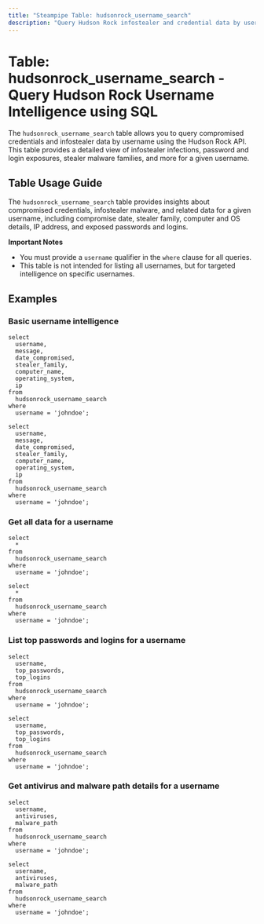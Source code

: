 ```yaml
---
title: "Steampipe Table: hudsonrock_username_search"
description: "Query Hudson Rock infostealer and credential data by username with SQL."
---
```


# Table: hudsonrock_username_search - Query Hudson Rock Username Intelligence using SQL

The `hudsonrock_username_search` table allows you to query compromised credentials and infostealer data by username using the Hudson Rock API. This table provides a detailed view of infostealer infections, password and login exposures, stealer malware families, and more for a given username.

## Table Usage Guide

The `hudsonrock_username_search` table provides insights about compromised credentials, infostealer malware, and related data for a given username, including compromise date, stealer family, computer and OS details, IP address, and exposed passwords and logins.

**Important Notes**
- You must provide a `username` qualifier in the `where` clause for all queries.
- This table is not intended for listing all usernames, but for targeted intelligence on specific usernames.

## Examples

### Basic username intelligence

```sql+postgres
select
  username,
  message,
  date_compromised,
  stealer_family,
  computer_name,
  operating_system,
  ip
from
  hudsonrock_username_search
where
  username = 'johndoe';
```

```sql+sqlite
select
  username,
  message,
  date_compromised,
  stealer_family,
  computer_name,
  operating_system,
  ip
from
  hudsonrock_username_search
where
  username = 'johndoe';
```

### Get all data for a username

```sql+postgres
select
  *
from
  hudsonrock_username_search
where
  username = 'johndoe';
```

```sql+sqlite
select
  *
from
  hudsonrock_username_search
where
  username = 'johndoe';
```

### List top passwords and logins for a username

```sql+postgres
select
  username,
  top_passwords,
  top_logins
from
  hudsonrock_username_search
where
  username = 'johndoe';
```

```sql+sqlite
select
  username,
  top_passwords,
  top_logins
from
  hudsonrock_username_search
where
  username = 'johndoe';
```

### Get antivirus and malware path details for a username

```sql+postgres
select
  username,
  antiviruses,
  malware_path
from
  hudsonrock_username_search
where
  username = 'johndoe';
```

```sql+sqlite
select
  username,
  antiviruses,
  malware_path
from
  hudsonrock_username_search
where
  username = 'johndoe';
```
